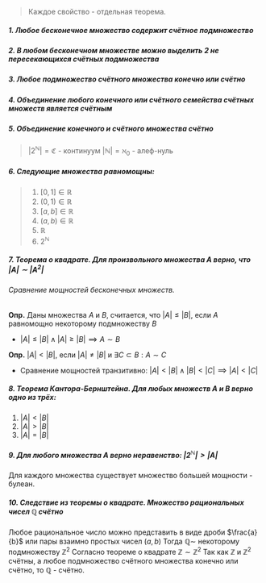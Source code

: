 >Каждое свойство - отдельная теорема.
##### 1. Любое бесконечное множество содержит счётное подмножество
##### 2. В любом бесконечном множестве можно выделить 2 не пересекающихся счётных подмножества
##### 3. Любое подмножество счётного множества конечно или счётно
##### 4. Объединение любого конечного или счётного семейства счётных множеств является счётным
##### 5. Объединение конечного и счётного множества счётно
> $|2^{\mathbb{N}}| = \mathfrak{C}$ - континуум
> $|\mathbb{N}| = \aleph_{0}$ - алеф-нуль
##### 6. Следующие множества равномощны:
> 1) $[0, 1] \in \mathbb{R}$
> 2) $(0, 1) \in \mathbb{R}$
> 3) $[a, b] \in \mathbb{R}$
> 4) $(a, b) \in \mathbb{R}$
> 5) $\mathbb{R}$
> 6) $2^{\mathbb{N}}$
##### 7. Теорема о квадрате. Для произвольного множества $A$ верно, что $|A| \sim |A^2|$
###### Сравнение мощностей бесконечных множеств.
**Опр.** Даны множества $A$ и $B$, считается, что $|A| \leq |B|$, если $A$ равномощно некоторому подмножеству $B$
- $|A| \leq |B| \land |A| \geq |B| \implies A \sim B$

**Опр.** $|A| < |B|$, если $|A| \neq |B|$ и $\exists C \subset B: A \sim C$
- Сравнение мощностей транзитивно: $|A| < |B| \land |B| < |C| \implies |A| < |C|$
##### 8. Теорема Кантора-Бернштейна. Для любых множеств $A$ и $B$ верно одно из трёх:
1) $|A| < |B|$
2) $|A| > |B|$
3) $|A| = |B|$
##### 9. Для любого множества $A$ верно неравенство: $|2^\mathbb{N}| > |A|$
Для каждого множества существует множество большей мощности - булеан.
##### 10. Следствие из теоремы о квадрате. Множество рациональных чисел $\mathbb{Q}$ счётно
Любое рациональное число можно представить в виде дроби $\frac{a}{b}$ или пары взаимно простых чисел $(a, b)$
Тогда $\mathbb{Q} \sim$ некоторому подмножеству $\mathbb{Z}^2$
Согласно теореме о квадрате $\mathbb{Z} \sim \mathbb{Z}^2$
Так как $\mathbb{Z}$ и $\mathbb{Z}^2$ счётны, а любое подмножество счётного множества конечно или счётно, то $\mathbb{Q}$ - счётно.